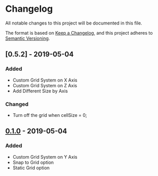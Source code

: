 ﻿# Changelog
All notable changes to this project will be documented in this file.

The format is based on [Keep a Changelog](https://keepachangelog.com/en/1.0.0/),
and this project adheres to [Semantic Versioning](https://semver.org/spec/v2.0.0.html).

## [0.5.2] - 2019-05-04
### Added
- Custom Grid System on X Axis
- Custom Grid System on Z Axis
- Add Different Size by Axis

### Changed
- Turn off the grid when cellSize = 0;

## [0.1.0] - 2019-05-04
### Added
- Custom Grid System on Y Axis
- Snap to Grid option
- Static Grid option

[0.1.0]: https://github.com/DiazTeo/LevelGrid/tree/0.5.2
[0.1.0]: https://github.com/DiazTeo/LevelGrid/tree/0.1.0